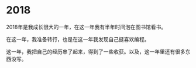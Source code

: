 # 2018

2018年是我成长很大的一年，在这一年我有半年时间泡在图书馆看书。

在这一年，我准备转行，也是在这一年我发现自己挺喜欢编程。

这一年，我把自己的经历串了起来，得到了一些收获。以及，这一年里还有很多东西没写。

